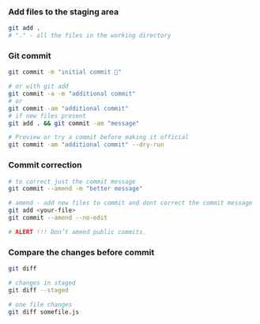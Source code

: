 ### Add files to the staging area

```bash
git add .
# "." - all the files in the working directory
```

### Git commit

```bash
git commit -m "initial commit 🚀"

# or with git add
git commit -a -m "additional commit"
# or
git commit -am "additional commit"
# if new files present
git add . && git commit -am "message"

# Preview or try a commit before making it official
git commit -am "additional commit" --dry-run
```

### Commit correction

```bash
# to correct just the commit message
git commit --amend -m "better message"

# amend - add new files to commit and dont correct the commit message
git add <your-file>
git commit --amend --no-edit

# ALERT !!! Don’t amend public commits.
```

### Compare the changes before commit

```bash
git diff

# changes in staged
git diff --staged

# one file changes
git diff somefile.js
```